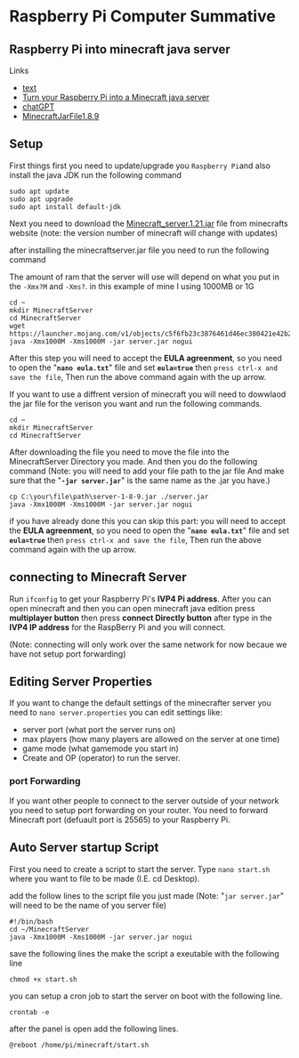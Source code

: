 
# Raspberry Pi Computer Summative

## Raspberry Pi into minecraft java server

Links  
- [text](https://www.hanselman.com/blog/how-to-use-a-raspberry-pi-4-as-a-minecraft-java-server)
- [Turn your Raspberry Pi into a Minecraft java server](https://www.youtube.com/watch?v=u2DnafpNQW8)
- [chatGPT](https://chatgpt.com/share/0ec36c9d-0db2-4c6b-9972-68e99b3723a7)
- [MinecraftJarFile1.8.9](https://mcversions.net/download/1.8.9)

## Setup

First things first you need to update/upgrade you `Raspberry Pi`and also install the java JDK
run the following command

```
sudo apt update
sudo apt upgrade
sudo apt install default-jdk
```

Next you need to download the [Minecraft_server.1.21.jar](https://www.minecraft.net/en-us/download/server) file from minecrafts website (note: the version number of minecraft will change with updates) 

after installing the minecraftserver.jar file you need to run the following command

The amount of ram that the server will use will depend on what you put in the `-Xmx?M` and `-Xms?`. in this example of mine I using 1000MB or 1G

```
cd ~
mkdir MinecraftServer
cd MinecraftServer
wget https://launcher.mojang.com/v1/objects/c5f6fb23c3876461d46ec380421e42b289789530/server.jar
java -Xmx1000M -Xms1000M -jar server.jar nogui
```

After this step you will need to accept the **EULA agreenment**, so you need to open the "**`nano eula.txt`**" file and set **`eula=true`** then `press ctrl-x and save the file`, Then run the above command again with the up arrow.  

If you want to use a diffrent version of minecraft you will need to dowwlaod the jar file for the verison you want and run the following commands.
```
cd ~
mkdir MinecraftServer
cd MinecraftServer
```

After downloading the file you need to move the file into the MinecraftServer Directory you made. And then you do the following command (Note: you will need to add your file path to the jar file And make sure that the "**`-jar server.jar`**" is the same name as the .jar you have.)
```
cp C:\your\file\path\server-1-8-9.jar ./server.jar
java -Xmx1000M -Xms1000M -jar server.jar nogui
```
if you have already done this you can skip this part:
you will need to accept the **EULA agreenment**, so you need to open the "**`nano eula.txt`**" file and set **`eula=true`** then `press ctrl-x and save the file`, Then run the above command again with the up arrow.  

## connecting to Minecraft Server 

Run `ifconfig` to get your Raspberry Pi's **IVP4 Pi address**. After you can open minecraft and then you can open minecraft java edition press **multiplayer button** then press **connect Directly button** after type in the  **IVP4 IP address** for the RaspBerry Pi and you will connect.

(Note: connecting will only work over the same network for now becaue we have not setup port forwarding)

## Editing Server Properties

If you want to change the default settings of the minecrafter server you need to `nano server.properties` you can edit settings like: 

- server port (what port the server runs on)
- max players (how many players are allowed on the server at one time)
- game mode (what gamemode you start in)
- Create and OP (operator) to run the server.

### port Forwarding 
If you want other people to connect to the server outside of your network you need to setup port forwarding on your router. You need to forward Minecraft port (defuault port is 25565) to your Raspberry Pi.

## Auto Server startup Script 

First you need to create a script to start the server. Type `nano start.sh` where you want to file to be made (I.E. cd Desktop).

add the follow lines to the script file you just made
(Note: "`jar server.jar`" will need to be the name of you server file) 
```
#!/bin/bash
cd ~/MinecraftServer
java -Xmx1000M -Xms1000M -jar server.jar nogui
```

save the following lines the make the script a exeutable with the following line

```
chmod +x start.sh
```

you can setup a cron job to start the server on boot with the following line.
```
crontab -e
```

after the panel is open add the following lines. 
```
@reboot /home/pi/minecraft/start.sh
```
